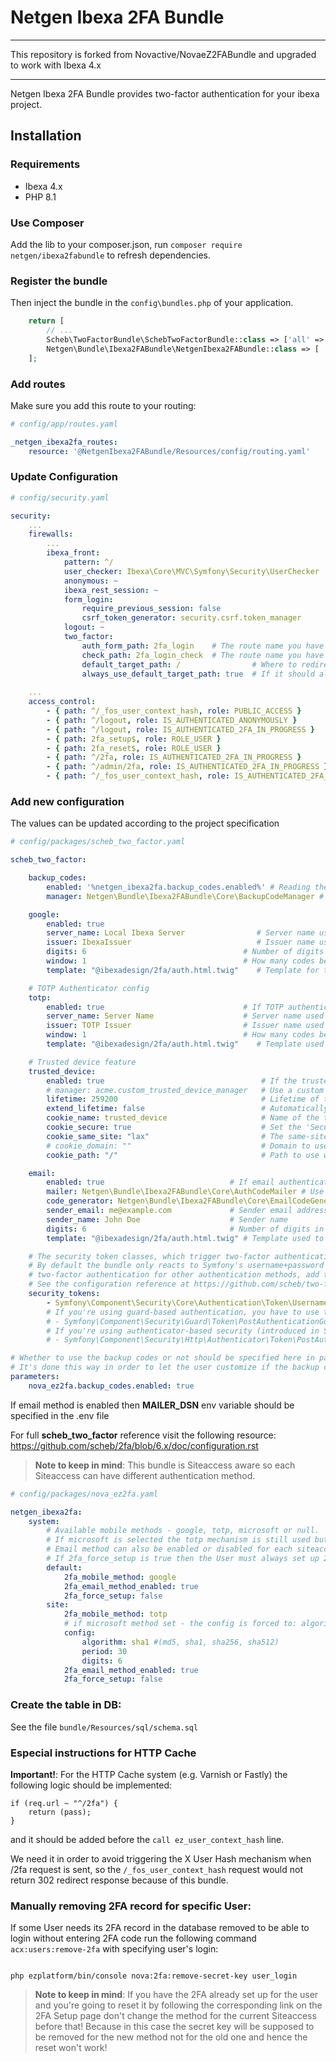 
# Netgen Ibexa 2FA Bundle

----

This repository is forked from Novactive/NovaeZ2FABundle and upgraded to work with Ibexa 4.x

----

Netgen Ibexa 2FA Bundle provides two-factor authentication for your ibexa project.

## Installation

### Requirements

* Ibexa 4.x
* PHP 8.1

### Use Composer

Add the lib to your composer.json, run `composer require netgen/ibexa2fabundle` to refresh dependencies.

### Register the bundle

Then inject the bundle in the `config\bundles.php` of your application.

```php
    return [
        // ...
        Scheb\TwoFactorBundle\SchebTwoFactorBundle::class => ['all' => true],
        Netgen\Bundle\Ibexa2FABundle\NetgenIbexa2FABundle::class => [ 'all'=> true ],
    ];
```

### Add routes

Make sure you add this route to your routing:

```yaml
# config/app/routes.yaml

_netgen_ibexa2fa_routes:
    resource: '@NetgenIbexa2FABundle/Resources/config/routing.yaml'

```

### Update Configuration

```yaml
# config/security.yaml

security:
    ...
    firewalls:
        ...
        ibexa_front:
            pattern: ^/
            user_checker: Ibexa\Core\MVC\Symfony\Security\UserChecker
            anonymous: ~
            ibexa_rest_session: ~
            form_login:
                require_previous_session: false
                csrf_token_generator: security.csrf.token_manager
            logout: ~
            two_factor:
                auth_form_path: 2fa_login    # The route name you have used in the routes.yaml
                check_path: 2fa_login_check  # The route name you have used in the routes.yaml
                default_target_path: /                # Where to redirect by default after successful authentication
                always_use_default_target_path: true  # If it should always redirect to default_target_path
    
    ...
    access_control:
        - { path: ^/_fos_user_context_hash, role: PUBLIC_ACCESS }
        - { path: ^/logout, role: IS_AUTHENTICATED_ANONYMOUSLY }
        - { path: ^/logout, role: IS_AUTHENTICATED_2FA_IN_PROGRESS }
        - { path: 2fa_setup$, role: ROLE_USER }
        - { path: 2fa_reset$, role: ROLE_USER }
        - { path: ^/2fa, role: IS_AUTHENTICATED_2FA_IN_PROGRESS }
        - { path: ^/admin/2fa, role: IS_AUTHENTICATED_2FA_IN_PROGRESS }
        - { path: ^/_fos_user_context_hash, role: IS_AUTHENTICATED_2FA_IN_PROGRESS }

```

### Add new configuration

The values can be updated according to the project specification

```yaml
# config/packages/scheb_two_factor.yaml

scheb_two_factor:

    backup_codes:
        enabled: '%netgen_ibexa2fa.backup_codes.enabled%' # Reading the value from the nova_ez2fa.backup_codes.enabled value in parameters section
        manager: Netgen\Bundle\Ibexa2FABundle\Core\BackupCodeManager # This should either remain or be replaced with another one developed for that purpose

    google:
        enabled: true
        server_name: Local Ibexa Server                # Server name used in QR code
        issuer: IbexaIssuer                            # Issuer name used in QR code
        digits: 6                                   # Number of digits in authentication code
        window: 1                                   # How many codes before/after the current one would be accepted as valid
        template: "@ibexadesign/2fa/auth.html.twig"    # Template for the 2FA login page

    # TOTP Authenticator config
    totp:
        enabled: true                               # If TOTP authentication should be enabled, default false
        server_name: Server Name                    # Server name used in QR code
        issuer: TOTP Issuer                         # Issuer name used in QR code
        window: 1                                   # How many codes before/after the current one would be accepted as valid
        template: "@ibexadesign/2fa/auth.html.twig"    # Template used to render the authentication form

    # Trusted device feature
    trusted_device:
        enabled: true                                   # If the trusted device feature should be enabled
        # manager: acme.custom_trusted_device_manager   # Use a custom trusted device manager
        lifetime: 259200                                # Lifetime of the trusted device token, in seconds
        extend_lifetime: false                          # Automatically extend lifetime of the trusted cookie on re-login
        cookie_name: trusted_device                     # Name of the trusted device cookie
        cookie_secure: true                             # Set the 'Secure' (HTTPS Only) flag on the trusted device cookie
        cookie_same_site: "lax"                         # The same-site option of the cookie, can be "lax", "strict" or null
        # cookie_domain: ""                             # Domain to use when setting the cookie, fallback to the request domain if not set
        cookie_path: "/"                                # Path to use when setting the cookie

    email:
        enabled: true                            # If email authentication should be enabled, default false
        mailer: Netgen\Bundle\Ibexa2FABundle\Core\AuthCodeMailer # Use alternative service to send the authentication code
        code_generator: Netgen\Bundle\Ibexa2FABundle\Core\EmailCodeGenerator # Use alternative service to generate authentication code
        sender_email: me@example.com             # Sender email address
        sender_name: John Doe                    # Sender name
        digits: 6                                # Number of digits in authentication code
        template: "@ibexadesign/2fa/auth.html.twig" # Template used to render the authentication form

    # The security token classes, which trigger two-factor authentication.
    # By default the bundle only reacts to Symfony's username+password authentication. If you want to enable
    # two-factor authentication for other authentication methods, add their security token classes.
    # See the configuration reference at https://github.com/scheb/two-factor-bundle/blob/4.x/Resources/doc/configuration.md
    security_tokens:
        - Symfony\Component\Security\Core\Authentication\Token\UsernamePasswordToken
        # If you're using guard-based authentication, you have to use this one:
        # - Symfony\Component\Security\Guard\Token\PostAuthenticationGuardToken
        # If you're using authenticator-based security (introduced in Symfony 5.1), you have to use this one:
        # - Symfony\Component\Security\Http\Authenticator\Token\PostAuthenticationToken

# Whether to use the backup codes or not should be specified here in parameters section, then used in scheb_two_factor.backup_codes
# It's done this way in order to let the user customize if the backup codes should be generated or not
parameters:
    nova_ez2fa.backup_codes.enabled: true

```

If email method is enabled then **MAILER_DSN** env variable should be specified in the .env file

For full **scheb_two_factor** reference visit the following resource: https://github.com/scheb/2fa/blob/6.x/doc/configuration.rst

> **Note to keep in mind**: This bundle is Siteaccess aware so each Siteaccess can have different authentication method.

```yaml
# config/packages/nova_ez2fa.yaml

netgen_ibexa2fa:
    system:
        # Available mobile methods - google, totp, microsoft or null.
        # If microsoft is selected the totp mechanism is still used but the config is forced and static so Microsoft Authenticator app can be used.
        # Email method can also be enabled or disabled for each siteaccess
        # If 2fa_force_setup is true then the User must always set up 2FA upon authentication and reset function is off
        default:
            2fa_mobile_method: google
            2fa_email_method_enabled: true
            2fa_force_setup: false
        site:
            2fa_mobile_method: totp
            # if microsoft method set - the config is forced to: algorithm: sha1, period: 30, digits: 6
            config:
                algorithm: sha1 #(md5, sha1, sha256, sha512)
                period: 30
                digits: 6
            2fa_email_method_enabled: true
            2fa_force_setup: false

```

### Create the table in DB:

See the file `bundle/Resources/sql/schema.sql`

### Especial instructions for HTTP Cache
**Important!**: For the HTTP Cache system (e.g. Varnish or Fastly) the following logic should be implemented:
```vcl
if (req.url ~ "^/2fa") {
    return (pass);
}
```
and it should be added before the `call ez_user_context_hash` line.

We need it in order to avoid triggering the X User Hash mechanism when /2fa request is sent, so the `/_fos_user_context_hash` request would not return 302 redirect response because of this bundle.

### Manually removing 2FA record for specific User:

If some User needs its 2FA record in the database removed to be able to login without entering 2FA code run the following command `acx:users:remove-2fa` with specifying user's login:

```shell script

php ezplatform/bin/console nova:2fa:remove-secret-key user_login

```

> **Note to keep in mind**: If you have the 2FA already set up for the user and you're going to reset it by following the corresponding link on the 2FA Setup page don't change the method for the current Siteaccess before that! Because in this case the secret key will be supposed to be removed for the new method not for the old one and hence the reset won't work!
